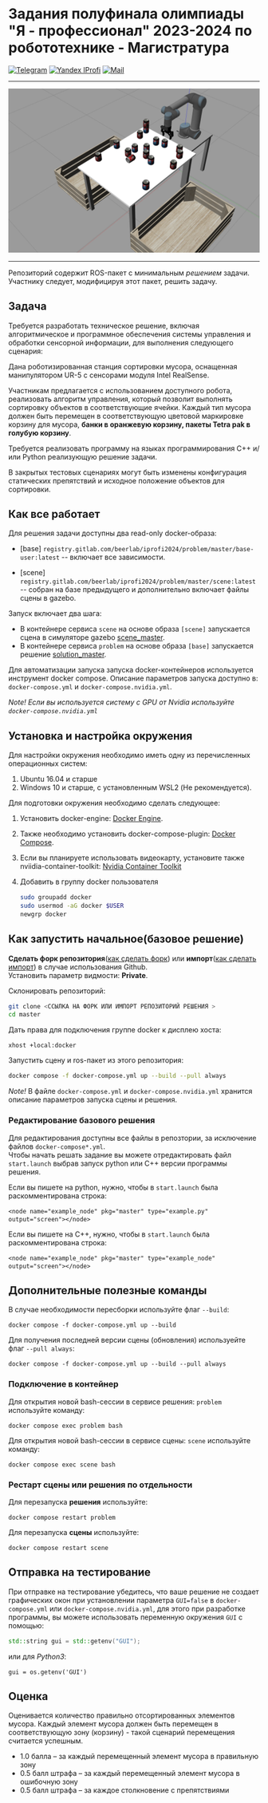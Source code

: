 # Задания полуфинала олимпиады "Я - профессионал" 2023-2024 по робототехнике - Магистратура
[![Telegram](https://img.shields.io/badge/Telegram-2CA5E0?style=for-the-badge&logo=telegram&logoColor=white)](https://t.me/iprofirobots)    [![Yandex IProfi](https://img.shields.io/badge/yandex-%23FF0000.svg?&style=for-the-badge&logo=yandex&logoColor=white)](https://yandex.ru/profi/profile/?page=contests)  [![Mail](https://custom-icon-badges.demolab.com/badge/-iprofi.robotics@yandex.ru-red?style=for-the-badge&logo=mention&logoColor=white)](mailto:iprofi.robotics@yandex.ru)

---
![scene pic](docs/figures/scene_view.png)

---

Репозиторий содержит ROS-пакет с минимальным *решением* задачи. Участнику следует, модифицируя этот пакет, решить задачу.

## Задача

Требуется разработать техническое решение, включая алгоритмическое и программное обеспечения системы управления и обработки сенсорной информации, для выполнения следующего сценария:

Дана роботизированная станция сортировки мусора, оснащенная манипулятором UR-5 с сенсорами модуля Intel RealSense.

Участникам предлагается с использованием доступного робота, реализовать алгоритм управления, который позволит выполнять сортировку объектов в соответствующие ячейки. Каждый тип мусора должен быть перемещен в соответствующую цветовой маркировке корзину для мусора, **банки в оранжевую корзину, пакеты Tetra pak в голубую корзину**.

Требуется реализовать программу на языках программирования С++ и/или Python реализующую решение задачи. 

В закрытых тестовых сценариях могут быть изменены конфигурация статических препятствий и исходное положение объектов для сортировки.

## Как все работает

Для решения задачи доступны два read-only docker-образа:
- [base] `registry.gitlab.com/beerlab/iprofi2024/problem/master/base-user:latest` -- включает все зависимости.

- [scene] `registry.gitlab.com/beerlab/iprofi2024/problem/master/scene:latest` -- собран на базе предыдущего и дополнительно включает файлы сцены в gazebo.

Запуск включает два шага:
- В контейнере сервиса `scene` на основе образа `[scene]` запускается сцена в симуляторе gazebo [scene_master](https://gitlab.com/beerlab/iprofi2024_dev/problem/master_scene).
- В контейнере сервиса `problem` на основе образа `[base]` запускается решение [solution_master](https://gitlab.com/beerlab/iprofi2024/problem/master).

Для автоматизации запуска запуска docker-контейнеров используется инструмент docker compose. Описание параметров запуска доступно в: `docker-compose.yml` и `docker-compose.nvidia.yml`.

*Note! Если вы используется систему с GPU от Nvidia используйте `docker-compose.nvidia.yml`*

## Установка и настройка окружения
Для настройки окружения необходимо иметь одну из перечисленных операционных систем:
1. Ubuntu 16.04 и старше
2. Windows 10 и старше, с установленным WSL2 (Не рекомендуется).

Для подготовки окружения необходимо сделать следующее:
1. Установить docker-engine: [Docker Engine](https://docs.docker.com/engine/install/ubuntu/).  
2. Также необходимо установить docker-compose-plugin: [Docker Compose](https://docs.docker.com/compose/install/linux/).  
3. Если вы планируете использовать видеокарту, установите также nviidia-container-toolkit: [Nvidia Container Toolkit](https://docs.nvidia.com/datacenter/cloud-native/container-toolkit/install-guide.html)
4. Добавить в группу docker пользователя

    ```bash
    sudo groupadd docker 
    sudo usermod -aG docker $USER 
    newgrp docker
    ```

## Как запустить начальное(базовое решение)
**Сделать форк репозитория**([как сделать форк](https://docs.gitlab.com/ee/user/project/repository/forking_workflow.html)) или **импорт**([как сделать импорт](https://docs.github.com/en/migrations/importing-source-code/using-github-importer/importing-a-repository-with-github-importer)) в случае использования Github.  
Установить параметр видмости: **Private**.  

Склонировать репозиторий:

```bash
git clone <ССЫЛКА НА ФОРК ИЛИ ИМПОРТ РЕПОЗИТОРИЙ РЕШЕНИЯ >
cd master
```

Дать права для подключения группе docker к дисплею хоста:

```
xhost +local:docker
```

Запустить сцену и ros-пакет из этого репозитория:

```bash
docker compose -f docker-compose.yml up --build --pull always
```
*Note!* В файле `docker-compose.yml` и `docker-compose.nvidia.yml` хранится описание параметров запуска сцены и решения.

### Редактирование базового решения
Для редактирования доступны все файлы в репозтории, за исключение файлов `docker-compose*.yml`.  
Чтобы начать решать задание вы можете отредактировать файл `start.launch` выбрав запуск python или C++ версии программы решения. 

Если вы пишете на python, нужно, чтобы в `start.launch` была раскомментирована строка: 

    <node name="example_node" pkg="master" type="example.py" output="screen"></node>

Если вы пишете на C++, нужно, чтобы в `start.launch` была раскомментирована строка: 

    <node name="example_node" pkg="master" type="example_node" output="screen"></node>

## Дополнительные полезные команды

В случае необходимости пересборки используйте флаг `--build`:

    docker compose -f docker-compose.yml up --build

Для получения последней версии сцены (обновления) используейте флаг `--pull always`:

    docker compose -f docker-compose.yml up --build --pull always

### Подключение в контейнер

Для открытия новой bash-сессии в сервисе решения: `problem` используйте команду:

    docker compose exec problem bash

Для открытия новой bash-сессии в сервисе сцены: `scene` используйте команду:

    docker compose exec scene bash

### Рестарт сцены или решения по отдельности
Для перезапуска **решения** используйте:

    docker compose restart problem

Для перезапуска **сцены** используйте:

    docker compose restart scene

## Отправка на тестирование
При отправке на тестирование убедитесь, что ваше решение не создает графических окон при установлении параметра `GUI=false` в `docker-compose.yml` или `docker-compose.nvidia.yml`, для этого при разработке программы, вы можете использовать переменную окружения `GUI` с помощью: 
```c++
std::string gui = std::getenv("GUI");
```
или для _Python3_:
```python3
gui = os.getenv('GUI')
```

## Оценка
Оценивается количество правильно отсортированных элементов мусора. Каждый элемент мусора должен быть перемещен в соответствующую зону (корзину)  - такой сценарий перемещения считается успешным.

  - 1.0 балла – за каждый перемещенный элемент мусора в правильную зону
  - 0.5 балл штрафа – за каждый перемещенный элемент мусора в ошибочную зону 
  - 0.5 балл штрафа – за каждое столкновение с препятствиями
  